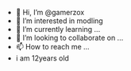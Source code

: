 - 👋 Hi, I’m @gamerzox
- 👀 I’m interested in modling
- 🌱 I’m currently learning ...
- 💞️ I’m looking to collaborate on ...
- 📫 How to reach me ...
-  i am 12years old
<!---
gamerzox/gamerzox is a ✨ special ✨ repository because its `README.md` (this file) appears on your GitHub profile.
You can click the Preview link to take a look at your changes.
--->

